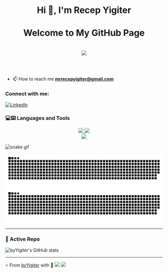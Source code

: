 <h1 align="center">Hi 👋, I'm Recep Yigiter</h1>

<h1 align="center">
   Welcome to My GitHub Page
   
 <p align="center">
  <img src="https://readme-typing-svg.herokuapp.com/?lines=Full-Stack+Java+Developer&I+am+Recep;font=Fira%20Code&center=true&width=440&height=45&color=0d6efd&vCenter=true&size=25">
  <p align="center">   
      </h5>
    <br>
 
 



- 📫 How to reach me **mrrecepyigiter@gmail.com**
<h3 align="left">Connect with me:</h3>

[![LinkedIn](https://img.shields.io/badge/linkedin-%230077B5.svg?style=for-the-badge&logo=linkedin&logoColor=white)](https://www.linkedin.com/in/ryigiter)


### 💻:keyboard: Languages and Tools 

<p align="center">
  <a href="https://skillicons.dev">
    <img src="https://skillicons.dev/icons?i=java,sqlite,git,github,mongodb,mysql,postgres,hibernate,maven,spring,docker,aws"/>
    <img src="https://skillicons.dev/icons?i=html,css,bootstrap,js,sass,webpack,react,redux"/></br>
    <img src="https://skillicons.dev/icons?i=visualstudio,vscode,idea,replit,postman"/></br>
 
  </a>
</p>



![snake gif](https://github.com/mrYigiter/blob/output/github-contribution-grid-snake.gif)

![github contribution grid snake animation](https://raw.githubusercontent.com/platane/platane/output/github-contribution-grid-snake-dark.svg#gh-dark-mode-only)![github contribution grid snake animation](https://raw.githubusercontent.com/platane/platane/output/github-contribution-grid-snake.svg#gh-light-mode-only)

---
### 👀 Active Repo
![byYigiter's GitHub stats](https://github-readme-stats.vercel.app/api?username=byYigiter&show_icons=true&theme=tokyonight)

<!-- ### 🏆 Github Status
![Top Used Language](https://github-readme-stats.vercel.app/api/top-langs/?username=quananhle&show_icons=true&theme=tokyonight&hide_border=true)
![My Github Status](https://github-readme-stats.vercel.app/api?username=quananhle&show_icons=true&theme=shades-of-purple&hide_border=true) -->

 ---
 
⭐️ From [byYigiter](https://github.com/byYigiter) with :sparkling_heart: 
 <img src="https://media.giphy.com/media/hvRJCLFzcasrR4ia7z/giphy.gif" width="28">  ![](https://komarev.com/ghpvc/?username=byYigiter&color=005cf9&style=flat)
